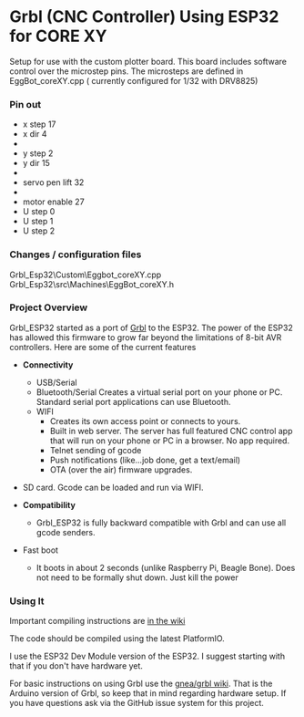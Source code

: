 

# Grbl (CNC Controller) Using ESP32 for CORE XY

Setup for use with the custom plotter board.
This board includes software control over the microstep pins. The microsteps are defined in EggBot_coreXY.cpp ( currently configured for 1/32 with DRV8825)
### Pin out

  - x step 17
  - x dir 4
  - 
  - y step 2
  - y dir 15
  - 
  - servo pen lift 32
  - 
  - motor enable 27
  - U step 0
  - U step 1
  - U step 2

### Changes / configuration files

Grbl_Esp32\Custom\Eggbot_coreXY.cpp
Grbl_Esp32\src\Machines\EggBot_coreXY.h


### Project Overview

Grbl_ESP32 started as a port of [Grbl](https://github.com/gnea/grbl) to the ESP32. The power of the ESP32 has allowed this firmware to grow far beyond the limitations of 8-bit AVR controllers. Here are some of the current features

- **Connectivity**
  - USB/Serial
  - Bluetooth/Serial Creates a virtual serial port on your phone or PC. Standard serial port applications can use Bluetooth.
  - WIFI
    - Creates its own access point or connects to yours.
    - Built in web server. The server has full featured CNC control app that will run on your phone or PC in a browser. No app required.
    - Telnet sending of gcode
    - Push notifications (like...job done, get a text/email)
    - OTA (over the air) firmware upgrades.
- SD card. Gcode can be loaded and run via WIFI.
- **Compatibility** 
  - Grbl_ESP32 is fully backward compatible with Grbl and can use all gcode senders.
- Fast boot
  
  - It boots in about 2 seconds (unlike Raspberry Pi, Beagle Bone). Does not need to be formally shut down. Just kill the power


### Using It

Important compiling instructions are [in the wiki](https://github.com/bdring/Grbl_Esp32/wiki/Compiling-the-firmware)

The code should be compiled using the latest PlatformIO. 

I use the ESP32 Dev Module version of the ESP32. I suggest starting with that if you don't have hardware yet.

For basic instructions on using Grbl use the [gnea/grbl wiki](https://github.com/gnea/grbl/wiki). That is the Arduino version of Grbl, so keep that in mind regarding hardware setup. If you have questions ask via the GitHub issue system for this project.
